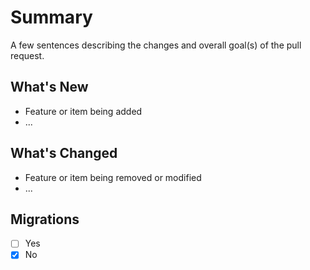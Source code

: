 # Summary

A few sentences describing the changes and overall goal(s) of the pull request.

## What's New

* Feature or item being added
* ...

## What's Changed

* Feature or item being removed or modified
* ...

## Migrations

* [ ] Yes
* [X] No

